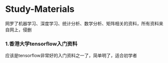 # Study-Materials
网罗了机器学习、深度学习、统计分析、数学分析、矩阵相关的资料，所有资料来自网上，侵删

### 1.香港大学tensorflow入门资料
应该是tensorflow非常好的入门资料之一了，简单明了，适合初学者
